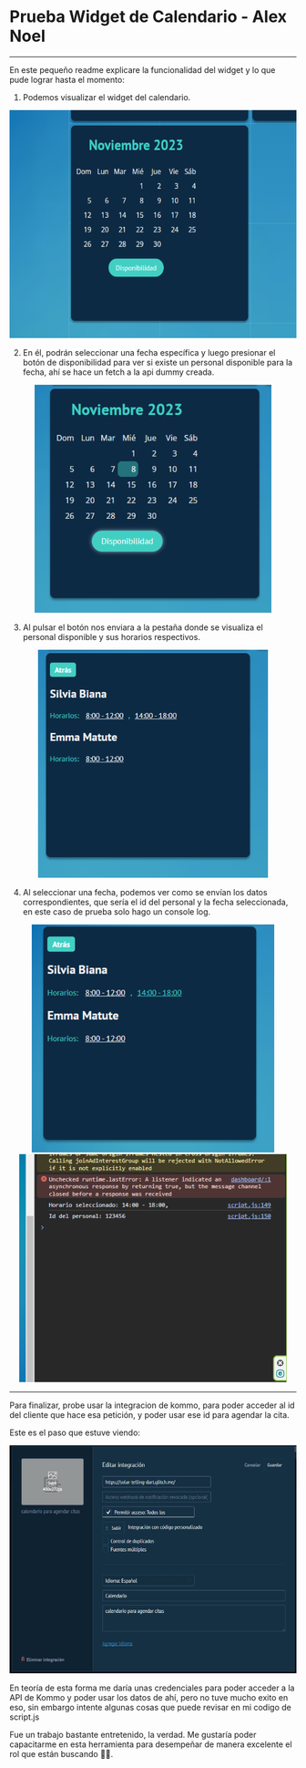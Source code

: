 # Prueba Widget de Calendario - Alex Noel
___
En este pequeño readme explicare la funcionalidad del widget y lo que pude lograr hasta el momento:

1. Podemos visualizar el widget del calendario.

<p align="center">
  <img height="400" src="./assets/step-one.png" />
</p>

2. En él, podrán seleccionar una fecha específica y luego presionar el botón de disponibilidad para ver si existe un personal disponible para la fecha, ahí se hace un fetch a la api dummy creada.

<p align="center">
  <img height="400" src="./assets/step-two.png" />
</p>

3. Al pulsar el botón nos enviara a la pestaña donde se visualiza el personal disponible y sus horarios respectivos.

<p align="center">
  <img height="400" src="./assets/step-three.png" />
</p>

4. Al seleccionar una fecha, podemos ver como se envían los datos correspondientes, que sería el id del personal y la fecha seleccionada, en este caso de prueba solo hago un console log.

<p align="center">
  <img height="400" src="./assets/step-four-part-one.png" />
  <img height="400" src="./assets/step-four-part-two.png" />
</p>

___

Para finalizar, probe usar la integracion de kommo, para poder acceder al id del cliente que hace esa petición, y poder usar ese id para agendar la cita.

Este es el paso que estuve viendo:

<p align="center">
  <img height="400" src="./assets/step-finally.png" />
</p>

En teoría de esta forma me daría unas credenciales para poder acceder a la API de Kommo y poder usar los datos de ahí, pero no tuve mucho exito en eso, sin embargo intente algunas cosas que puede revisar en mi codigo de script.js

Fue un trabajo bastante entretenido, la verdad. Me gustaría poder capacitarme en esta herramienta para desempeñar de manera excelente el rol que están buscando 🙌✨.